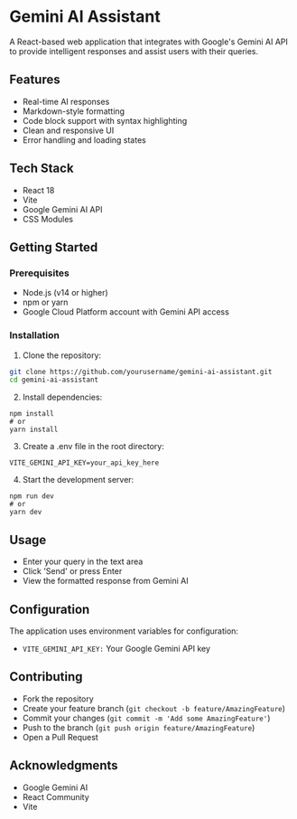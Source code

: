 # Gemini AI Assistant

A React-based web application that integrates with Google's Gemini AI API to provide intelligent responses and assist users with their queries.

## Features

- Real-time AI responses
- Markdown-style formatting
- Code block support with syntax highlighting
- Clean and responsive UI
- Error handling and loading states

## Tech Stack

- React 18
- Vite
- Google Gemini AI API
- CSS Modules

## Getting Started

### Prerequisites

- Node.js (v14 or higher)
- npm or yarn
- Google Cloud Platform account with Gemini API access

### Installation

1. Clone the repository:
```bash
git clone https://github.com/yourusername/gemini-ai-assistant.git
cd gemini-ai-assistant
```

2. Install dependencies:
```
npm install
# or
yarn install
```
3. Create a .env file in the root directory:
```
VITE_GEMINI_API_KEY=your_api_key_here
```
4. Start the development server:
```
npm run dev
# or
yarn dev
```

## Usage

- Enter your query in the text area
- Click 'Send' or press Enter
- View the formatted response from Gemini AI

## Configuration

The application uses environment variables for configuration:

- `VITE_GEMINI_API_KEY:` Your Google Gemini API key

## Contributing

- Fork the repository
- Create your feature branch (`git checkout -b feature/AmazingFeature`)
- Commit your changes (`git commit -m 'Add some AmazingFeature'`)
- Push to the branch (`git push origin feature/AmazingFeature`)
- Open a Pull Request

## Acknowledgments
- Google Gemini AI
- React Community
- Vite